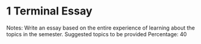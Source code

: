 # 1 Terminal Essay

Notes: Write an essay based on the entire experience of learning about the topics in the semester. Suggested topics to be provided
Percentage: 40